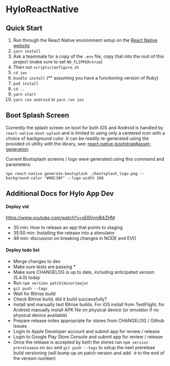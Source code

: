# HyloReactNative

## Quick Start

1. Run through the React Native environment setup on the [React Native website](https://reactnative.dev/docs/environment-setup)
2. `yarn install`
3. Ask a teammate for a copy of the `.env` file, copy that into the root of this project (make sure to set `NO_FLIPPER=true`)
4. Then run `scripts/configure.sh`
5. `cd ios`
6. `bundle install` (** assuming you have a functioning version of Ruby)
7. `pod install`
8. `cd ..`
9. `yarn start`
10. `yarn run android` or `yarn run ios`

## Boot Splash Screen

Currently the splash screen on boot for both iOS and Android is handled by `react-native-boot-splash` and is limited to using only a centered icon with a choice of background color. It can be readily re-generated using the provided cli utility with the library, see: [react-native-bootstrap#asset-generation](https://github.com/zoontek/react-native-bootsplash#assets-generation)

Current Bootsplash screens / logo were generated using this command and parameters:

```
npx react-native generate-bootsplash ./bootsplash_logo.png --background-color "#0DC39F" --logo-width 160
```

## Additional Docs for Hylo App Dev

#### Deploy vid
https://www.youtube.com/watch?v=sE60ymB4ZHM
- 30 min: How to release an app that points to staging
- 35:50 min: Installing the release into a stimulator
- 48 min: discussion on breaking changes in NODE and EVO

#### Deploy todo list

- Merge changes to dev
- Make sure tests are passing *
- Make sure CHANGELOG is up to date, including anticipated version (5.4.0) today
- Run `npm version patch|minor|major`
- `git push --tags`
- Wait for Bitrise build
- Check Bitrise build, did it build successfully?
- Install and manually test Bitrise builds. For iOS install from TestFlight, for Android manually install APK file on physical device (or emulator if no physical device available)
- Prepare release notes appropriate for stores from CHANGELOG / Github Issues
- Login to Apple Developer account and submit app for review / release
- Login to Google Play Store Console and submit app for review / release
- Once the release is accepted by both the stores run `npm version prereleaase` on `dev` and `git push --tags` to setup the next prereleae build versioning (will bump up on patch version and add `-0` to the end of the version number)
